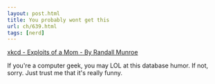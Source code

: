 ```yaml
---
layout: post.html
title: You probably wont get this
url: ch/639.html
tags: [nerd]
---
```

[xkcd - Exploits of a Mom - By Randall Munroe](http://xkcd.com/327/)

If you're a computer geek, you may LOL at this database humor. If not, sorry. Just trust me that it's really funny.
